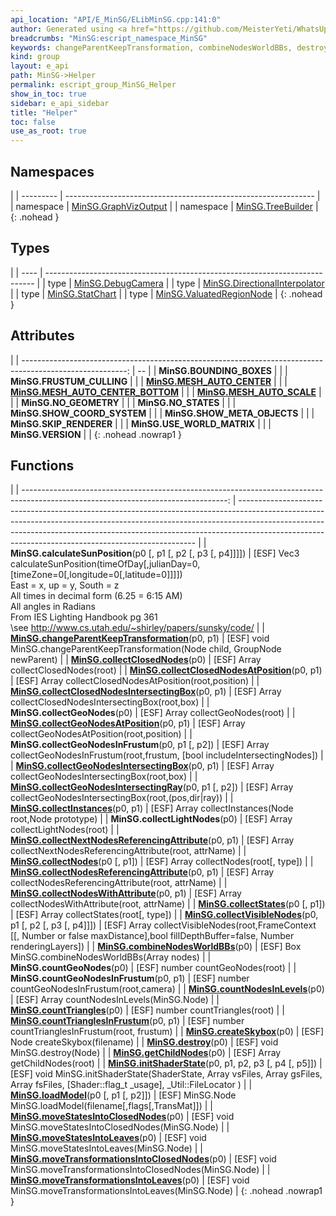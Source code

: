```yaml
---
api_location: "API/E_MinSG/ELibMinSG.cpp:141:0"
author: Generated using <a href="https://github.com/MeisterYeti/WhatsUpDoc">WhatsUpDoc</a>
breadcrumbs: "MinSG:escript_namespace_MinSG"
keywords: changeParentKeepTransformation, combineNodesWorldBBs, destroy, initShaderState, loadModel, VERSION, BOUNDING_BOXES, NO_GEOMETRY, FRUSTUM_CULLING, SHOW_META_OBJECTS, SHOW_COORD_SYSTEM, USE_WORLD_MATRIX, NO_STATES, SKIP_RENDERER, MESH_AUTO_CENTER, MESH_AUTO_CENTER_BOTTOM, MESH_AUTO_SCALE, collectClosedNodes, collectClosedNodesAtPosition, collectClosedNodesIntersectingBox, collectGeoNodes, collectGeoNodesAtPosition, collectGeoNodesInFrustum, collectGeoNodesIntersectingBox, collectGeoNodesIntersectingRay, collectInstances, collectLightNodes, collectNodes, collectNextNodesReferencingAttribute, collectNodesReferencingAttribute, collectNodesWithAttribute, collectVisibleNodes, collectStates, countGeoNodes, countTriangles, countTrianglesInFrustum, countGeoNodesInFrustum, getChildNodes, countNodesInLevels, moveTransformationsIntoClosedNodes, moveTransformationsIntoLeaves, moveStatesIntoClosedNodes, moveStatesIntoLeaves, calculateSunPosition, createSkybox
kind: group
layout: e_api
path: MinSG->Helper
permalink: escript_group_MinSG_Helper
show_in_toc: true
sidebar: e_api_sidebar
title: "Helper"
toc: false
use_as_root: true
---
```


## Namespaces

|
| --------- | -------------------------------------------------------------- | 
| namespace | [MinSG.GraphVizOutput](escript_namespace_MinSG_GraphVizOutput) | 
| namespace | [MinSG.TreeBuilder](escript_namespace_MinSG_TreeBuilder)       | 
{: .nohead }

## Types

|
| ---- | --------------------------------------------------------------------------- | 
| type | [MinSG.DebugCamera](escript_type_MinSG_DebugCamera)                         | 
| type | [MinSG.DirectionalInterpolator](escript_type_MinSG_DirectionalInterpolator) | 
| type | [MinSG.StatChart](escript_type_MinSG_StatChart)                             | 
| type | [MinSG.ValuatedRegionNode](escript_type_MinSG_ValuatedRegionNode)           | 
{: .nohead }

## Attributes

|
| --------------------------------------------------------------------------------------------------------: | -- | 
| **MinSG.BOUNDING_BOXES**                                                                                  |  | 
| **MinSG.FRUSTUM_CULLING**                                                                                 |  | 
| **[MinSG.MESH_AUTO_CENTER](namespaceMinSG#group%5F%5Fhelper_1ga9dd03af4d35b77dba7dda9fd83fa6f8f)**        |  | 
| **[MinSG.MESH_AUTO_CENTER_BOTTOM](namespaceMinSG#group%5F%5Fhelper_1ga5563cc06564bd26e8d21b2e53877dea4)** |  | 
| **[MinSG.MESH_AUTO_SCALE](namespaceMinSG#group%5F%5Fhelper_1ga28787693ae877a8ecfa26ad5a6b57799)**         |  | 
| **MinSG.NO_GEOMETRY**                                                                                     |  | 
| **MinSG.NO_STATES**                                                                                       |  | 
| **MinSG.SHOW_COORD_SYSTEM**                                                                               |  | 
| **MinSG.SHOW_META_OBJECTS**                                                                               |  | 
| **MinSG.SKIP_RENDERER**                                                                                   |  | 
| **MinSG.USE_WORLD_MATRIX**                                                                                |  | 
| **MinSG.VERSION**                                                                                         |  | 
{: .nohead .nowrap1 }

## Functions

|
| ---------------------------------------------------------------------------------------------------------------------------------: | ------------------------------------------------------------------------------------------------------------------------------------------------------------------------------------------------------------------------------------------------------------------------------------------------------------- | 
| **MinSG.calculateSunPosition**(p0 [, p1 [, p2 [, p3 [, p4]]]])                                                                     | [ESF] Vec3 calculateSunPosition(timeOfDay[,julianDay=0,[timeZone=0[,longitude=0[,latitude=0]]]])<br/>East = x,  up = y, South = z<br/>All times in decimal form (6.25 = 6:15 AM)<br/>All angles in Radians<br/>From IES Lighting Handbook pg 361<br/>\see http://www.cs.utah.edu/~shirley/papers/sunsky/code/ | 
| **[MinSG.changeParentKeepTransformation](namespaceMinSG#group%5F%5Fhelper_1gab8851442935e12191bab1f11880b1012)**(p0, p1)           | [ESF] void MinSG.changeParentKeepTransformation(Node child, GroupNode newParent)                                                                                                                                                                                                                              | 
| **[MinSG.collectClosedNodes](namespaceMinSG#group%5F%5Fhelper_1gaf1d72216aec044beebce261bfe81ca6f)**(p0)                           | [ESF] Array collectClosedNodes(root)                                                                                                                                                                                                                                                                          | 
| **[MinSG.collectClosedNodesAtPosition](namespaceMinSG#group%5F%5Fhelper_1gafa4785148e14e1e8bc518191f39262f0)**(p0, p1)             | [ESF] Array collectClosedNodesAtPosition(root,position)                                                                                                                                                                                                                                                       | 
| **[MinSG.collectClosedNodesIntersectingBox](namespaceMinSG#group%5F%5Fhelper_1gaadba07a8626b36e73f70ec2c336d684c)**(p0, p1)        | [ESF] Array collectClosedNodesIntersectingBox(root,box)                                                                                                                                                                                                                                                       | 
| **MinSG.collectGeoNodes**(p0)                                                                                                      | [ESF] Array collectGeoNodes(root)                                                                                                                                                                                                                                                                             | 
| **[MinSG.collectGeoNodesAtPosition](namespaceMinSG#group%5F%5Fhelper_1ga0762a00fc34c341b9da660baa6ee8b59)**(p0, p1)                | [ESF] Array collectGeoNodesAtPosition(root,position)                                                                                                                                                                                                                                                          | 
| **MinSG.collectGeoNodesInFrustum**(p0, p1 [, p2])                                                                                  | [ESF] Array collectGeoNodesInFrustum(root,frustum, [bool includeIntersectingNodes])                                                                                                                                                                                                                           | 
| **[MinSG.collectGeoNodesIntersectingBox](namespaceMinSG#group%5F%5Fhelper_1ga9e77b937371be402e16a0db8d7cc7fb4)**(p0, p1)           | [ESF] Array collectGeoNodesIntersectingBox(root,box)                                                                                                                                                                                                                                                          | 
| **[MinSG.collectGeoNodesIntersectingRay](namespaceMinSG#group%5F%5Fhelper_1gad214eb99074b723badda8802184f65d8)**(p0, p1 [, p2])    | [ESF] Array collectGeoNodesIntersectingBox(root,(pos,dir\|ray))                                                                                                                                                                                                                                               | 
| **[MinSG.collectInstances](namespaceMinSG#group%5F%5Fhelper_1ga8509b020993e4169ce2c2bcb0b89e7aa)**(p0, p1)                         | [ESF] Array collectInstances(Node root,Node prototype)                                                                                                                                                                                                                                                        | 
| **MinSG.collectLightNodes**(p0)                                                                                                    | [ESF] Array collectLightNodes(root)                                                                                                                                                                                                                                                                           | 
| **[MinSG.collectNextNodesReferencingAttribute](namespaceMinSG#group%5F%5Fhelper_1ga7f59a285d0e0e46452589a2ce5b46725)**(p0, p1)     | [ESF] Array collectNextNodesReferencingAttribute(root, attrName)                                                                                                                                                                                                                                              | 
| **[MinSG.collectNodes](namespaceMinSG#group%5F%5Fhelper_1gabb05e6ca67df6597da7597313a12e792)**(p0 [, p1])                          | [ESF] Array collectNodes(root[, type])                                                                                                                                                                                                                                                                        | 
| **[MinSG.collectNodesReferencingAttribute](namespaceMinSG#group%5F%5Fhelper_1gad5d80b086cf2ef0fbdb690ddb23173f9)**(p0, p1)         | [ESF] Array collectNodesReferencingAttribute(root, attrName)                                                                                                                                                                                                                                                  | 
| **[MinSG.collectNodesWithAttribute](namespaceMinSG#group%5F%5Fhelper_1ga959a8d1bcdc5b9f2ae6b154cc8632204)**(p0, p1)                | [ESF] Array collectNodesWithAttribute(root, attrName)                                                                                                                                                                                                                                                         | 
| **[MinSG.collectStates](namespaceMinSG#group%5F%5Fhelper_1ga2f34e1fa17f622ecfc88080e97bfc257)**(p0 [, p1])                         | [ESF] Array collectStates(root[, type])                                                                                                                                                                                                                                                                       | 
| **[MinSG.collectVisibleNodes](namespaceMinSG#group%5F%5Fhelper_1ga059e5b3335708be06078ceb8da3e816f)**(p0, p1 [, p2 [, p3 [, p4]]]) | [ESF] Array collectVisibleNodes(root,FrameContext [[, Number or false maxDistance],bool fillDepthBuffer=false, Number renderingLayers])                                                                                                                                                                       | 
| **[MinSG.combineNodesWorldBBs](namespaceMinSG#group%5F%5Fhelper_1ga1a39715323611810872cbb158adcba3d)**(p0)                         | [ESF] Box MinSG.combineNodesWorldBBs(Array nodes)                                                                                                                                                                                                                                                             | 
| **MinSG.countGeoNodes**(p0)                                                                                                        | [ESF] number countGeoNodes(root)                                                                                                                                                                                                                                                                              | 
| **MinSG.countGeoNodesInFrustum**(p0, p1)                                                                                           | [ESF] number countGeoNodesInFrustum(root,camera)                                                                                                                                                                                                                                                              | 
| **[MinSG.countNodesInLevels](namespaceMinSG#group%5F%5Fhelper_1gafa261f1c3a1d87c704cc96b86e5f705b)**(p0)                           | [ESF] Array countNodesInLevels(MinSG.Node)                                                                                                                                                                                                                                                                    | 
| **[MinSG.countTriangles](namespaceMinSG#group%5F%5Fhelper_1gafbf7ee1c36c501dc97610ec5d7a8fc6e)**(p0)                               | [ESF] number countTriangles(root)                                                                                                                                                                                                                                                                             | 
| **[MinSG.countTrianglesInFrustum](namespaceMinSG#group%5F%5Fhelper_1ga16e71ab2b39aaebdd2f14c4f1400fac1)**(p0, p1)                  | [ESF] number countTrianglesInFrustum(root, frustum)                                                                                                                                                                                                                                                           | 
| **[MinSG.createSkybox](classMinSG_1_1SkyboxState#classMinSG_1_1SkyboxState_1ae36a23412279edc59a6e5e4c32d51e17)**(p0)               | [ESF] Node createSkybox(filename)                                                                                                                                                                                                                                                                             | 
| **[MinSG.destroy](namespaceMinSG#group%5F%5Fhelper_1ga7af3abfddb776e1c239514ca12f5826f)**(p0)                                      | [ESF] void MinSG.destroy(Node)                                                                                                                                                                                                                                                                                | 
| **[MinSG.getChildNodes](namespaceMinSG#group%5F%5Fhelper_1gae6659312c6a6aaf9868ccd4e448d9e62)**(p0)                                | [ESF] Array getChildNodes(root)                                                                                                                                                                                                                                                                               | 
| **[MinSG.initShaderState](namespaceMinSG#group%5F%5Fhelper_1gad4355f0aca7b183ca835955c273a6a08)**(p0, p1, p2, p3 [, p4 [, p5]])    | [ESF] void MinSG.initShaderState(ShaderState, Array vsFiles, Array gsFiles, Array fsFiles, [Shader::flag_t _usage], _Util::FileLocator )                                                                                                                                                                      | 
| **[MinSG.loadModel](namespaceMinSG#group%5F%5Fhelper_1gab6a16d83763ffede5b09e6bc0913e670)**(p0 [, p1 [, p2]])                      | [ESF] MinSG.Node MinSG.loadModel(filename[,flags[,TransMat]])                                                                                                                                                                                                                                                 | 
| **[MinSG.moveStatesIntoClosedNodes](namespaceMinSG#group%5F%5Fhelper_1ga14af6b0f8daccc1574b661d33bd934dd)**(p0)                    | [ESF] void MinSG.moveStatesIntoClosedNodes(MinSG.Node)                                                                                                                                                                                                                                                        | 
| **[MinSG.moveStatesIntoLeaves](namespaceMinSG#group%5F%5Fhelper_1gad83113baa2c331880e02a53772855514)**(p0)                         | [ESF] void MinSG.moveStatesIntoLeaves(MinSG.Node)                                                                                                                                                                                                                                                             | 
| **[MinSG.moveTransformationsIntoClosedNodes](namespaceMinSG#group%5F%5Fhelper_1ga4a11a573656e2a733fea659913967a17)**(p0)           | [ESF] void MinSG.moveTransformationsIntoClosedNodes(MinSG.Node)                                                                                                                                                                                                                                               | 
| **[MinSG.moveTransformationsIntoLeaves](namespaceMinSG#group%5F%5Fhelper_1ga3b302b530bb84af8ca65c8317bc6f619)**(p0)                | [ESF] void MinSG.moveTransformationsIntoLeaves(MinSG.Node)                                                                                                                                                                                                                                                    | 
{: .nohead .nowrap1 }

